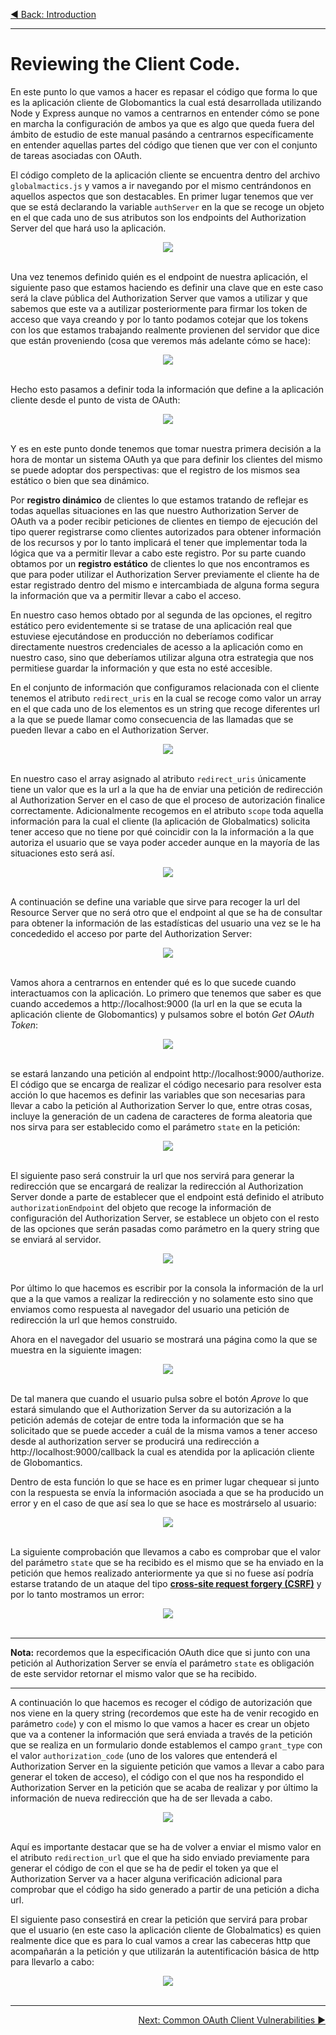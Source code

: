 <p align="left">
 <a href="03_00.md">◀ Back: Introduction</a>
</p>

---

# Reviewing the Client Code.

En este punto lo que vamos a hacer es repasar el código que forma lo que es la aplicación cliente de Globomantics la cual está desarrollada utilizando Node y Express aunque no vamos a centrarnos en entender cómo se pone en marcha la configuración de ambos ya que es algo que queda fuera del ámbito de estudio de este manual pasándo a centrarnos específicamente en entender aquellas partes del código que tienen que ver con el conjunto de tareas asociadas con OAuth.

El código completo de la aplicación cliente se encuentra dentro del archivo `globalmactics.js` y vamos a ir navegando por el mismo centrándonos en aquellos aspectos que son destacables. En primer lugar tenemos que ver que se está declarando la variable `authServer` en la que se recoge un objeto en el que cada uno de sus atributos son los endpoints del Authorization Server del que hará uso la aplicación.

<div style='text-align: center'>
  <img src='images/03_01.png' />
</div>
<br />

Una vez tenemos definido quién es el endpoint de nuestra aplicación, el siguiente paso que estamos haciendo es definir una clave que en este caso será la clave pública del Authorization Server que vamos a utilizar y que sabemos que este va a autilizar posteriormente para firmar los token de acceso que vaya creando y por lo tanto podamos cotejar que los tokens con los que estamos trabajando realmente provienen del servidor que dice que están proveniendo (cosa que veremos más adelante cómo se hace):

<div style='text-align: center'>
  <img src='images/03_02.png' />
</div>
<br />

Hecho esto pasamos a definir toda la información que define a la aplicación cliente desde el punto de vista de OAuth:

<div style='text-align: center'>
  <img src='images/03_03.png' />
</div>
<br />

Y es en este punto donde tenemos que tomar nuestra primera decisión a la hora de montar un sistema OAuth ya que para definir los clientes del mismo se puede adoptar dos perspectivas: que el registro de los mismos sea estático o bien que sea dinámico.

Por **registro dinámico** de clientes lo que estamos tratando de reflejar es todas aquellas situaciones en las que nuestro Authorization Server de OAuth va a poder recibir peticiones de clientes en tiempo de ejecución del tipo querer registrarse como clientes autorizados para obtener información de los recursos y por lo tanto implicará el tener que implementar toda la lógica que va a permitir llevar a cabo este registro. Por su parte cuando obtamos por un **registro estático** de clientes lo que nos encontramos es que para poder utilizar el Authorization Server previamente el cliente ha de estar registrado dentro del mismo e intercambiada de alguna forma segura la información que va a permitir llevar a cabo el acceso. 

En nuestro caso hemos obtado por al segunda de las opciones, el regitro estático pero evidentemente si se tratase de una aplicación real que estuviese ejecutándose en producción no deberíamos codificar directamente nuestros credenciales de acesso a la aplicación como en nuestro caso, sino que deberíamos utilizar alguna otra estrategia que nos permitiese guardar la información y que esta no esté accesible.

En el conjunto de información que configuramos relacionada con el cliente tenemos el atributo `redirect_uris` en la cual se recoge como valor un array en el que cada uno de los elementos es un string que recoge diferentes url a la que se puede llamar como consecuencia de las llamadas que se pueden llevar a cabo en el Authorization Server. 

<div style='text-align: center'>
  <img src='images/03_04.png' />
</div>
<br />

En nuestro caso el array asignado al atributo `redirect_uris` únicamente tiene un valor que es la url a la que ha de enviar una petición de redirección al Authorization Server en el caso de que el proceso de autorización finalice correctamente. Adicionalmente recogemos en el atributo `scope` toda aquella información para la cual el cliente (la aplicación de Globalmatics) solicita tener acceso que no tiene por qué coincidir con la la información a la que autoriza el usuario que se vaya poder acceder aunque en la mayoría de las situaciones esto será así. 

<div style='text-align: center'>
  <img src='images/03_05.png' />
</div>
<br />

A continuación se define una variable que sirve para recoger la url del Resource Server que no será otro que el endpoint al que se ha de consultar para obtener la información de las estadísticas del usuario una vez se le ha concededido el acceso por parte del Authorization Server:

<div style='text-align: center'>
  <img src='images/03_06.png' />
</div>
<br />

Vamos ahora a centrarnos en entender qué es lo que sucede cuando interactuamos con la aplicación. Lo primero que tenemos que saber es que cuando accedemos a http://localhost:9000 (la url en la que se ecuta la aplicación cliente de Globomantics) y pulsamos sobre el botón *Get OAuth Token*: 

<div style='text-align: center'>
  <img src='../ch02/images/02_08.png' />
</div>
<br />

se estará lanzando una petición al endpoint http://localhost:9000/authorize. El código que se encarga de realizar el código necesario para resolver esta acción lo que hacemos es definir las variables que son necesarias para llevar a cabo la petición al Authorization Server lo que, entre otras cosas, incluye la generación de un cadena de caracteres de forma aleatoria que nos sirva para ser establecido como el parámetro `state` en la petición:

<div style='text-align: center'>
  <img src='images/03_07.png' />
</div>
<br />

El siguiente paso será construir la url que nos servirá para generar la redirección que se encargará de realizar la redirección al Authorization Server donde a parte de establecer que el endpoint está definido el atributo `authorizationEndpoint` del objeto que recoge la información de configuración del Authorization Server, se establece un objeto con el resto de las opciones que serán pasadas como parámetro en la query string que se enviará al servidor.

<div style='text-align: center'>
  <img src='images/03_08.png' />
</div>
<br />

Por último lo que hacemos es escribir por la consola la información de la url que a la que vamos a realizar la redirección y no solamente esto sino que enviamos como respuesta al navegador del usuario una petición de redirección la url que hemos construido.

Ahora en el navegador del usuario se mostrará una página como la que se muestra en la siguiente imagen:

<div style='text-align: center'>
  <img src='../ch02/images/02_17.png' />
</div>
<br />

De tal manera que cuando el usuario pulsa sobre el botón *Aprove* lo que estará simulando que el Authorization Server da su autorización a la petición además de cotejar de entre toda la información que se ha solicitado que se puede acceder a cuál de la misma vamos a tener acceso desde al authorization server se producirá una redirección a http://localhost:9000/callback la cual es atendida por la aplicación cliente de Globomantics.

Dentro de esta función lo que se hace es en primer lugar chequear si junto con la respuesta se envía la información asociada a que se ha producido un error y en el caso de que así sea lo que se hace es mostrárselo al usuario:

<div style='text-align: center'>
  <img src='images/03_09.png' />
</div>
<br />

La siguiente comprobación que llevamos a cabo es comprobar que el valor del parámetro `state` que se ha recibido es el mismo que se ha enviado en la petición que hemos realizado anteriormente ya que si no fuese así podría estarse tratando de un ataque del tipo **[cross-site request forgery (CSRF)](https://en.wikipedia.org/wiki/Cross-site_request_forgery)** y por lo tanto mostramos un error:

<div style='text-align: center'>
  <img src='images/03_10.png' />
</div>
<br />

---
**Nota:** recordemos que la especificación OAuth dice que si junto con una petición al Authorization Server se envía el parámetro `state` es obligación de este servidor retornar el mismo valor que se ha recibido.

---

A continuación lo que hacemos es recoger el código de autorización que nos viene en la query string (recordemos que este ha de venir recogido en parámetro `code`) y con el mismo lo que vamos a hacer es crear un objeto que va a contener la información que será enviada a través de la petición que se realiza en un formulario donde establemos el campo `grant_type` con el valor `authorization_code` (uno de los valores que entenderá el Authorization Server en la siguiente petición que vamos a llevar a cabo para generar el token de acceso), el código con el que nos ha respondido el Authorization Server en la petición que se acaba de realizar y por último la información de nueva redirección que ha de ser llevada a cabo.

<div style='text-align: center'>
  <img src='images/03_11.png' />
</div>
<br />

Aquí es importante destacar que se ha de volver a enviar el mismo valor en el atributo `redirection_url` que el que ha sido enviado previamente para generar el código de con el que se ha de pedir el token ya que el Authorization Server va a hacer alguna verificación adicional para comprobar que el código ha sido generado a partir de una petición a dicha url.

El siguiente paso consestirá en crear la petición que servirá para probar que el usuario (en este caso la aplicación cliente de Globalmatics) es quien realmente dice que es para lo cual vamos a crear las cabeceras http que acompañarán a la petición y que utilizarán la autentificación básica de http para llevarlo a cabo:

<div style='text-align: center'>
  <img src='images/03_12.png' />
</div>
<br />




---

<p align="right">
 <a href="03_03.md">Next: Common OAuth Client Vulnerabilities ▶</a>
</p>
